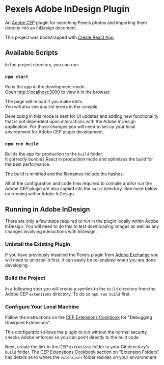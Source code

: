 # Pexels Adobe InDesign Plugin

An [Adobe CEP](https://www.adobe.io/apis/creativecloud/cep.html) plugin for searching Pexels photos and
importing them directly into an InDesign document.<br>

This project was bootstrapped with [Create React App](https://github.com/facebook/create-react-app).

## Available Scripts

In the project directory, you can run:

### `npm start`

Runs the app in the development mode.<br>
Open [http://localhost:3000](http://localhost:3000) to view it in the browser.

The page will reload if you make edits.<br>
You will also see any lint errors in the console.<br>

Developing in this mode is best for UI updates and adding new functionality that is not dependent upon
interactions with the Adobe InDesign application. For those changes you will need to set up your local 
environment for Adobe CEP plugin development. 

### `npm run build`

Builds the app for production to the `build` folder.<br>
It correctly bundles React in production mode and optimizes the build for the best performance.

The build is minified and the filenames include the hashes.<br>

All of the configuration and code files required to compile and/or run the Adobe CEP plugin are also copied into the `build` 
directory. See more below on running within Adobe InDesign.

## Running in Adobe InDesign

There are only a few steps required to run in the plugin locally within Adobe InDesign. You will need to do this to test downloading images as well as any changes involving interactions with InDesign. 

### Unistall the Existing Plugin

If you have previously installed the Pexels plugin from [Adobe Exchange](https://www.adobeexchange.com/creativecloud.html) you will need to uninstall it first. It can easily be re-enabled when you are done developing.

### Build the Project

In a following step you will create a symlink to the `build` directory from the Adobe CEP `extensions` directory. To do so `npm run build` first.<br>

### Configure Your Local Machine

Follow the instructions on the [CEP Extensions Cookbook](https://github.com/Adobe-CEP/CEP-Resources/blob/master/CEP_9.x/Documentation/CEP%209.0%20HTML%20Extension%20Cookbook.md#debugging-unsigned-extensions) for "Debugging Unsigned Extensions".<br>

This configuration allows the plugin to run without the normal security checks Adobe enforces so you can point directly to the built code.<br>

Next, create the link in the CEP `extensions` folder to your Git directory's `build` folder. The [CEP Extenstions Cookbook](https://github.com/Adobe-CEP/CEP-Resources/blob/master/CEP_9.x/Documentation/CEP%209.0%20HTML%20Extension%20Cookbook.md#extension-folders) section on "Extension Folders" has details as to where the `extensions` folder resides on your envoronment.<br>
